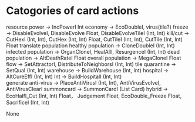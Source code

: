 # Catogories of card actions
resource
    power -> IncPowerI Int
    economy -> EcoDoubleI, 
virus(tile?)
    freeze -> DisableEvolveI, DisableEvolve Float, DisableEvolveTileI (Int, Int)
    kill/cut -> CutHexI (Int, Int), CutHex (Int, Int) Float, CutTileI (Int, Int), CutTile (Int, Int) Float
    translate
population
    healthy population -> CloneDoubleI (Int, Int)
    infected population -> OrganCloneI, HealAllI, ResurgenceI (Int, Int)
    dead population -> AltDeathRateI Float
    overall population -> MegaCloneI Float
    flow -> SetAttractorI, DistributeToNeighborsI (Int, Int)
tile
    quarantine -> SetQuaI (Int, Int)
    warehouse -> BuildWarehouse (Int, Int)
    hospital -> AltCureEffI (Int, Int) Int -> BuildHospitalI (Int, Int)  
generate anti-virus -> PlaceAntiVirusI (Int, Int), AntiVirusEvolveI, AntiVirusClearI 
summoncard -> SummonCardI (List Card)
hybrid -> EcoHalfI_Cut (Int, Int) Float， Judgement Float, EcoDouble_Freeze Float, SacrificeI (Int, Int)

None
